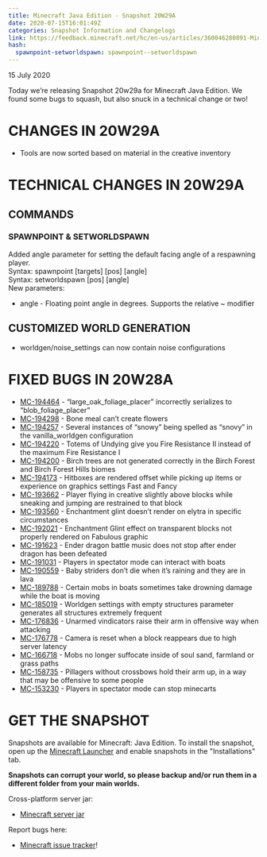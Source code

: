 ```yaml
---
title: Minecraft Java Edition - Snapshot 20W29A
date: 2020-07-15T16:01:49Z
categories: Snapshot Information and Changelogs
link: https://feedback.minecraft.net/hc/en-us/articles/360046280891-Minecraft-Java-Edition-Snapshot-20W29A
hash:
  spawnpoint-setworldspawn: spawnpoint--setworldspawn
---
```


15 July 2020

Today we’re releasing Snapshot 20w29a for Minecraft Java Edition. We found some bugs to squash, but also snuck in a technical change or two!

# CHANGES IN 20W29A

- Tools are now sorted based on material in the creative inventory

# TECHNICAL CHANGES IN 20W29A

## COMMANDS

### SPAWNPOINT & SETWORLDSPAWN

Added angle parameter for setting the default facing angle of a respawning player.  
Syntax: spawnpoint \[targets\] \[pos\] \[angle\]  
Syntax: setworldspawn \[pos\] \[angle\]  
New parameters:

- angle - Floating point angle in degrees. Supports the relative ~ modifier

## CUSTOMIZED WORLD GENERATION

- worldgen/noise_settings can now contain noise configurations

# FIXED BUGS IN 20W28A

- [MC-194464](https://bugs.mojang.com/browse/MC-194464) - “large_oak_foliage_placer” incorrectly serializes to “blob_foliage_placer”
- [MC-194298](https://bugs.mojang.com/browse/MC-194298) - Bone meal can’t create flowers
- [MC-194257](https://bugs.mojang.com/browse/MC-194257) - Several instances of “snowy” being spelled as “snovy” in the vanilla_worldgen configuration
- [MC-194220](https://bugs.mojang.com/browse/MC-194220) - Totems of Undying give you Fire Resistance II instead of the maximum Fire Resistance I
- [MC-194200](https://bugs.mojang.com/browse/MC-194200) - Birch trees are not generated correctly in the Birch Forest and Birch Forest Hills biomes
- [MC-194173](https://bugs.mojang.com/browse/MC-194173) - Hitboxes are rendered offset while picking up items or experience on graphics settings Fast and Fancy
- [MC-193662](https://bugs.mojang.com/browse/MC-193662) - Player flying in creative slightly above blocks while sneaking and jumping are restrained to that block
- [MC-193560](https://bugs.mojang.com/browse/MC-193560) - Enchantment glint doesn’t render on elytra in specific circumstances
- [MC-192021](https://bugs.mojang.com/browse/MC-192021) - Enchantment Glint effect on transparent blocks not properly rendered on Fabulous graphic
- [MC-191623](https://bugs.mojang.com/browse/MC-191623) - Ender dragon battle music does not stop after ender dragon has been defeated
- [MC-191031](https://bugs.mojang.com/browse/MC-191031) - Players in spectator mode can interact with boats
- [MC-190559](https://bugs.mojang.com/browse/MC-190559) - Baby striders don’t die when it’s raining and they are in lava
- [MC-189788](https://bugs.mojang.com/browse/MC-189788) - Certain mobs in boats sometimes take drowning damage while the boat is moving
- [MC-185019](https://bugs.mojang.com/browse/MC-185019) - Worldgen settings with empty structures parameter generates all structures extremely frequent
- [MC-176836](https://bugs.mojang.com/browse/MC-176836) - Unarmed vindicators raise their arm in offensive way when attacking
- [MC-176778](https://bugs.mojang.com/browse/MC-176778) - Camera is reset when a block reappears due to high server latency
- [MC-166718](https://bugs.mojang.com/browse/MC-166718) - Mobs no longer suffocate inside of soul sand, farmland or grass paths
- [MC-158735](https://bugs.mojang.com/browse/MC-158735) - Pillagers without crossbows hold their arm up, in a way that may be offensive to some people
- [MC-153230](https://bugs.mojang.com/browse/MC-153230) - Players in spectator mode can stop minecarts

# GET THE SNAPSHOT

Snapshots are available for Minecraft: Java Edition. To install the snapshot, open up the [Minecraft Launcher](https://www.minecraft.net/download.html) and enable snapshots in the "Installations" tab.

**Snapshots can corrupt your world, so please backup and/or run them in a different folder from your main worlds.**

Cross-platform server jar:

- [Minecraft server jar](https://launcher.mojang.com/v1/objects/ea9a65a38e000fe76b51fa36e923c09d5d8fa473/server.jar)

Report bugs here:

- [Minecraft issue tracker](https://bugs.mojang.com/browse/MC)!
